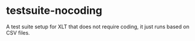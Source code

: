 testsuite-nocoding
==================

A test suite setup for XLT that does not require coding, it just runs based on CSV files.




